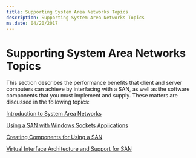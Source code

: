 ```yaml
---
title: Supporting System Area Networks Topics
description: Supporting System Area Networks Topics
ms.date: 04/20/2017
---
```


# Supporting System Area Networks Topics





This section describes the performance benefits that client and server computers can achieve by interfacing with a SAN, as well as the software components that you must implement and supply. These matters are discussed in the following topics:

[Introduction to System Area Networks](introduction-to-system-area-networks.md)

[Using a SAN with Windows Sockets Applications](using-a-san-with-windows-sockets-applications.md)

[Creating Components for Using a SAN](creating-components-for-using-a-san.md)

[Virtual Interface Architecture and Support for SAN](virtual-interface-architecture-and-support-for-san.md)

 

 






